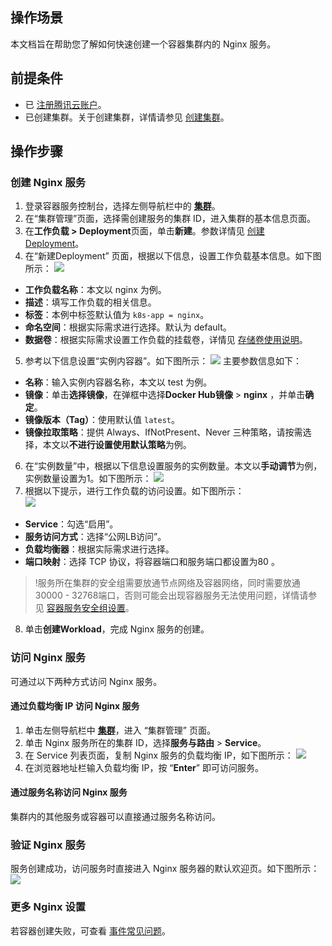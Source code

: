 ## 操作场景
本文档旨在帮助您了解如何快速创建一个容器集群内的 Nginx 服务。

## 前提条件
- 已 [注册腾讯云账户](https://cloud.tencent.com/register)。
-  已创建集群。关于创建集群，详情请参见 [创建集群](https://cloud.tencent.com/document/product/457/32189)。

## 操作步骤

### 创建 Nginx 服务
1. 登录容器服务控制台，选择左侧导航栏中的 **[集群](https://console.cloud.tencent.com/tke2/cluster)**。
2. 在“集群管理”页面，选择需创建服务的集群 ID，进入集群的基本信息页面。
3. 在**工作负载 > Deployment**页面，单击**新建**。参数详情见 [创建 Deployment](https://cloud.tencent.com/document/product/457/31705#.E5.88.9B.E5.BB.BA-deployment)。
4. 在“新建Deployment” 页面，根据以下信息，设置工作负载基本信息。如下图所示：
![](https://qcloudimg.tencent-cloud.cn/raw/5220b5f1df474bdd359143057288b56e.png)
  - **工作负载名称**：本文以 nginx 为例。
  -  **描述**：填写工作负载的相关信息。
  -  **标签**：本例中标签默认值为 `k8s-app = nginx`。
  -  **命名空间**：根据实际需求进行选择。默认为 default。
  -  **数据卷**：根据实际需求设置工作负载的挂载卷，详情见 [存储卷使用说明](https://cloud.tencent.com/document/product/457/31713)。
5. 参考以下信息设置“实例内容器”。如下图所示：
![](https://qcloudimg.tencent-cloud.cn/raw/f80c7931aaf5de2e98cfdfb042ab480e.png)
主要参数信息如下：
  - **名称**：输入实例内容器名称，本文以 test 为例。
  - **镜像**：单击**选择镜像**，在弹框中选择**Docker Hub镜像** > **nginx** ，并单击**确定**。
  - **镜像版本（Tag）**：使用默认值 `latest`。
  - **镜像拉取策略**：提供 Always、IfNotPresent、Never 三种策略，请按需选择，本文以**不进行设置使用默认策略**为例。
6. 在“实例数量”中，根据以下信息设置服务的实例数量。本文以**手动调节**为例，实例数量设置为1。如下图所示：
![](https://main.qcloudimg.com/raw/08f24d05d98670d6c2566d688388941f.png)
7. 根据以下提示，进行工作负载的访问设置。如下图所示：   
![](https://qcloudimg.tencent-cloud.cn/raw/c46e4edd5970f17e91d7cec4f47e905e.png)
 - **Service**：勾选“启用”。
 - **服务访问方式**：选择“公网LB访问”。
 - **负载均衡器**：根据实际需求进行选择。
 - **端口映射**：选择 TCP 协议，将容器端口和服务端口都设置为80 。
>!服务所在集群的安全组需要放通节点网络及容器网络，同时需要放通30000 - 32768端口，否则可能会出现容器服务无法使用问题，详情请参见 [容器服务安全组设置](https://cloud.tencent.com/document/product/457/9084)。
8. 单击**创建Workload**，完成 Nginx 服务的创建。


### 访问 Nginx 服务

可通过以下两种方式访问 Nginx 服务。

#### 通过**负载均衡 IP** 访问 Nginx 服务

1. 单击左侧导航栏中 **[集群](https://console.cloud.tencent.com/tke2/cluster)**，进入 “集群管理” 页面。
2. 单击 Nginx 服务所在的集群 ID，选择**服务与路由** > **Service**。
3. 在 Service 列表页面，复制 Nginx 服务的负载均衡 IP，如下图所示：
![](https://qcloudimg.tencent-cloud.cn/raw/edb8e5242b754e297cfb5d906d3b72ff.png)
4. 在浏览器地址栏输入负载均衡 IP，按 “**Enter**” 即可访问服务。

#### 通过服务名称访问 Nginx 服务

集群内的其他服务或容器可以直接通过服务名称访问。

### 验证 Nginx 服务
服务创建成功，访问服务时直接进入 Nginx 服务器的默认欢迎页。如下图所示：
![](https://main.qcloudimg.com/raw/156e6d3b804e6b214ef7600fee4fa9c1.png)

### 更多 Nginx 设置
若容器创建失败，可查看 [事件常见问题](https://cloud.tencent.com/document/product/457/8187)。
